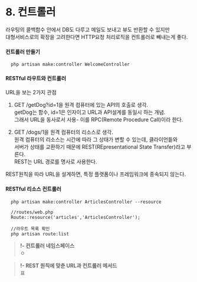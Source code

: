 # 8. 컨트롤러
라우팅의 콜백함수 안에서 DB도 다루고 메일도 보내고 뷰도 반환할 수 있지만  
대형서비스로의 확장을 고려한다면 HTTP요청 처리로직을 컨트롤러로 빼내는게 좋다.

#### 컨트롤러 만들기
~~~
  php artisan make:controller WelcomeController
~~~

#### RESTful 라우트와 컨트롤러
URL을 보는 2가지 관점
1. GET /getDog?id=1을 원격 컴퓨터에 있는 API의 호출로 생각.  
  getDog는 함수, id=1은 인자이고 URL과 API설계를 동일시 하는 개념.  
  그래서 URL을 동사로서 사용- 이를 RPC(Remote Procedure Call)이라 한다.

2. GET /dogs/1을 원격 컴퓨터의 리소스로 생각.  
  원격 컴퓨터의 리소스는 시간에 따라 그 상태가 변할 수 있는데, 클라이언틑와  
  서버가 상태를 교환하기 때문에 REST(REpresentational State Transfer)라고 부른다.  
  REST는 URL 경로를 명사로 사용한다.

REST원칙을 따라 URL을 설계하면, 특정 플랫폼이나 프레임워크에 종속되지 않는다.


#### RESTful 리소스 컨트롤러
~~~
  php artisan make:controller ArticlesController --resource

  //routes/web.php
  Route::resource('articles','ArticlesController');

  //라우트 목록 확인
  php artisan route:list
~~~

>**!- 컨트롤러 네임스페이스**  
ㅇ

>**!- REST 원칙에 맞춘 URL과 컨트롤러 메서드**  
표  
